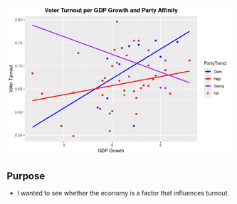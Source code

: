 ![Growth Turnout](GrowthToTurnout.png)
## Purpose
* I wanted to see whether the economy is a factor that influences turnout. 
